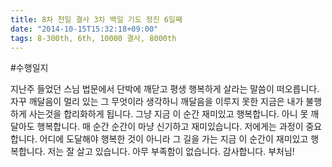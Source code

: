 ```yaml
---
title: 8차 천일 결사 3차 백일 기도 정진 6일째
date: "2014-10-15T15:32:18+09:00"
tags: 8-300th, 6th, 10000 결사, 8000th
---
```


#수행일지

지난주 들었던 스님 법문에서 단박에 깨닫고 평생 행복하게 살라는 말씀이 떠오릅니다. 자꾸 깨달음이 멀리 있는 그 무엇이라 생각하니 깨달음을 이루지 못한 지금은 내가 불행하게 사는것을 합리화하게 됩니다. 그냥 지금 이 순간 재미있고 행복합니다. 아니 못 깨달아도 행복합니다. 매 순간 순간이 마냥 신기하고 재미있습니다. 저에게는 과정이 중요합니다. 어디에 도달해야 행복한 것이 아니라 그 길을 가는 지금 이 순간이 재미있고 행복합니다. 저는 잘 살고 있습니다. 아무 부족함이 없습니다. 감사합니다. 부처님!
